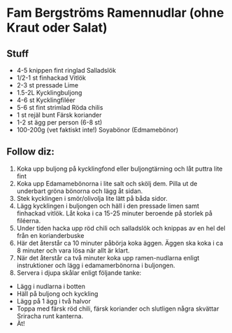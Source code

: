 # Fam Bergströms Ramennudlar (ohne Kraut oder Salat)

## Stuff

- 4-5 knippen fint ringlad Salladslök
- 1/2-1 st finhackad Vitlök
- 2-3 st pressade Lime
- 1.5-2L Kycklingbuljong
- 4-6 st Kycklingfiléer
- 5-6 st fint strimlad Röda chilis
- 1 st rejäl bunt Färsk koriander
- 1-2 st ägg per person (6-8 st)
- 100-200g (vet faktiskt inte!) Soyabönor (Edmamebönor)

## Follow diz:

1. Koka upp buljong på kycklingfond eller buljongtärning och låt puttra lite fint
2. Koka upp Edamamebönorna i lite salt och skölj dem. Pilla ut de underbart gröna bönorna och lägg åt sidan.
3. Stek kycklingen i smör/olivolja lite lätt på båda sidor.
4. Lägg kycklingen i buljongen och häll i den pressade limen samt finhackad vitlök. Låt koka i ca 15-25 minuter beroende på storlek på filéerna.
5. Under tiden hacka upp röd chili och salladslök och knippas av en hel del från en korianderbuske
6. Här det återstår ca 10 minuter påbörja koka äggen. Äggen ska koka i ca 8 minuter och vara lösa när allt är klart.
7. När det återstår ca två minuter koka upp ramen-nudlarna enligt instruktioner och lägg i edamamerbönorna i buljongen.
8. Servera i djupa skålar enligt följande tanke:

  - Lägg i nudlarna i botten
  - Häll på buljong och kyckling
  - Lägg på 1 ägg i två halvor
  - Toppa med färsk röd chili, färsk koriander och slutligen några skvättar Sriracha runt kanterna.
  - Ät!
